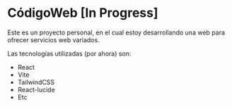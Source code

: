 # CódigoWeb [In Progress]

Este es un proyecto personal, en el cual estoy desarrollando una web para ofrecer servicios web variados.

Las tecnologías utilizadas (por ahora) son:

- React
- Vite
- TailwindCSS
- React-lucide
- Etc
